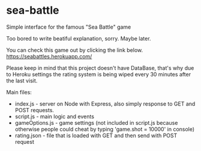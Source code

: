 # sea-battle
Simple interface for the famous "Sea Battle" game

Too bored to write beatiful explanation, sorry. Maybe later.

You can check this game out by clicking the link below.
https://seabattles.herokuapp.com/

Please keep in mind that this project doesn't have DataBase, that's why due to Heroku settings the rating system is being wiped every 30 minutes after the last visit.

Main files: 
- index.js - server on Node with Express, also simply response to GET and POST requests.
- script.js - main logic and events
- gameOptions.js - game settings (not included in script.js because otherwise people could cheat by typing 'game.shot = 10000' in console)
- rating.json - file that is loaded with GET and then send with POST request
